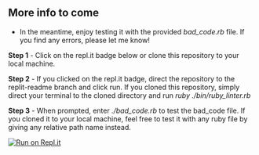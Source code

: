 ## More info to come

-   In the meantime, enjoy testing it with the provided _bad_code.rb_ file. If you find any errors, please let me know!

**Step 1** - Click on the repl.it badge below or clone this repository to your local machine.

**Step 2** - If you clicked on the repl.it badge, direct the repository to the replit-readme branch and click run. If you cloned this repository, simply direct your terminal to the cloned directory and run _ruby ./bin/ruby_linter.rb_

**Step 3** - When prompted, enter _./bad_code.rb_ to test the bad_code file. If you cloned it to your local machine, feel free to test it with any ruby file by giving any relative path name instead.

[![Run on Repl.it](https://repl.it/badge/github/defoebrand/Ruby_Capstone_Linter)](https://repl.it/github/defoebrand/Ruby_Capstone_Linter)
